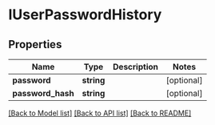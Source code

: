 # IUserPasswordHistory

## Properties
Name | Type | Description | Notes
------------ | ------------- | ------------- | -------------
**password** | **string** |  | [optional] 
**password_hash** | **string** |  | [optional] 

[[Back to Model list]](../README.md#documentation-for-models) [[Back to API list]](../README.md#documentation-for-api-endpoints) [[Back to README]](../README.md)


